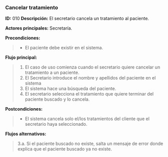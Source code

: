 ### Cancelar tratamiento
**ID:** 010
**Descripción:** El secretario cancela un tratamiento al paciente.

**Actores principales:** Secretaría.   

**Precondiciones:**
>+  El paciente debe existir en el sistema.

**Flujo principal:**
>1. El caso de uso comienza cuando el secretario quiere cancelar un tratamiento a un paciente.
>2. El Secretario introduce el nombre y apellidos del paciente en el sistema
>3. El sistema hace una búsqueda del paciente.
>4. El secretario selecciona el tratamiento que quiere terminar del paciente buscado y lo cancela.


**Postcondiciones:**
>+ El sistema cancela solo el/los tratamientos del cliente que el secretario haya seleccionado.

**Flujos alternativos:**
>3.a. Si el paciente buscado no existe, salta un mensaje de error donde explica que el paciente buscado ya no existe.

